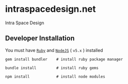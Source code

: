 # intraspacedesign.net
Intra Space Design

## Developer Installation

You must have [`Ruby`](https://www.ruby-lang.org/en/) and [`NodeJS`](https://nodejs.org/en/) ( `v5.x` ) installed

```shell
gem install bundler    # install ruby package manager

bundle install         # install ruby gems

npm install            # install node modules
```